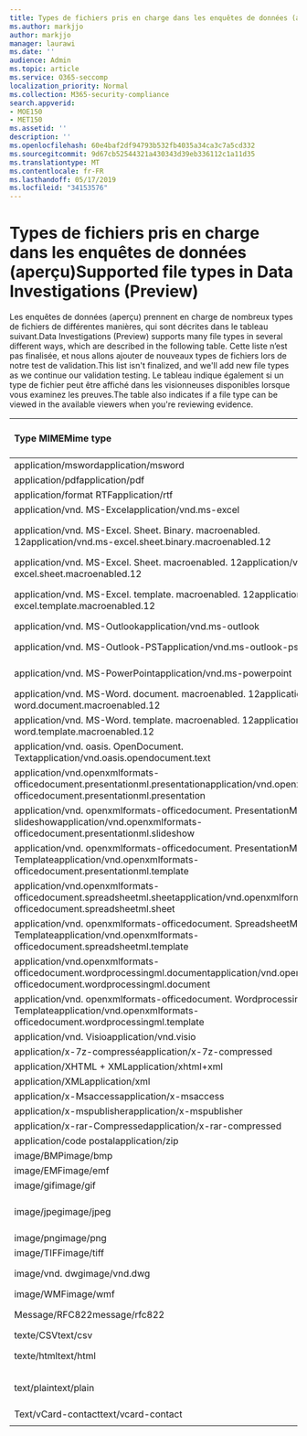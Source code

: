 ```yaml
---
title: Types de fichiers pris en charge dans les enquêtes de données (aperçu)
ms.author: markjjo
author: markjjo
manager: laurawi
ms.date: ''
audience: Admin
ms.topic: article
ms.service: O365-seccomp
localization_priority: Normal
ms.collection: M365-security-compliance
search.appverid:
- MOE150
- MET150
ms.assetid: ''
description: ''
ms.openlocfilehash: 60e4baf2df94793b532fb4035a34ca3c7a5cd332
ms.sourcegitcommit: 9d67cb52544321a430343d39eb336112c1a11d35
ms.translationtype: MT
ms.contentlocale: fr-FR
ms.lasthandoff: 05/17/2019
ms.locfileid: "34153576"
---
```

# <a name="supported-file-types-in-data-investigations-preview"></a><span data-ttu-id="8a2e8-102">Types de fichiers pris en charge dans les enquêtes de données (aperçu)</span><span class="sxs-lookup"><span data-stu-id="8a2e8-102">Supported file types in Data Investigations (Preview)</span></span>

<span data-ttu-id="8a2e8-103">Les enquêtes de données (aperçu) prennent en charge de nombreux types de fichiers de différentes manières, qui sont décrites dans le tableau suivant.</span><span class="sxs-lookup"><span data-stu-id="8a2e8-103">Data Investigations (Preview) supports many file types in several different ways, which are described in the following table.</span></span> <span data-ttu-id="8a2e8-104">Cette liste n’est pas finalisée, et nous allons ajouter de nouveaux types de fichiers lors de notre test de validation.</span><span class="sxs-lookup"><span data-stu-id="8a2e8-104">This list isn't finalized, and we'll add new file types as we continue our validation testing.</span></span> <span data-ttu-id="8a2e8-105">Le tableau indique également si un type de fichier peut être affiché dans les visionneuses disponibles lorsque vous examinez les preuves.</span><span class="sxs-lookup"><span data-stu-id="8a2e8-105">The table also indicates if a file type can be viewed in the available viewers when you're reviewing evidence.</span></span>

| <span data-ttu-id="8a2e8-106">Type MIME</span><span class="sxs-lookup"><span data-stu-id="8a2e8-106">Mime type</span></span> | <span data-ttu-id="8a2e8-107">Classe file</span><span class="sxs-lookup"><span data-stu-id="8a2e8-107">File class</span></span> | <span data-ttu-id="8a2e8-108">Visionneuse Native</span><span class="sxs-lookup"><span data-stu-id="8a2e8-108">Native viewer</span></span> | <span data-ttu-id="8a2e8-109">Visionneuse de texte</span><span class="sxs-lookup"><span data-stu-id="8a2e8-109">Text viewer</span></span> | <span data-ttu-id="8a2e8-110">Visionneuse d’annotations</span><span class="sxs-lookup"><span data-stu-id="8a2e8-110">Annotate viewer</span></span> | <span data-ttu-id="8a2e8-111">Extraction de conteneur</span><span class="sxs-lookup"><span data-stu-id="8a2e8-111">Container extraction</span></span> | <span data-ttu-id="8a2e8-112">Extensions</span><span class="sxs-lookup"><span data-stu-id="8a2e8-112">Extensions</span></span> |
| :- | :- | :- | :- | :- | :- | :- |
| <span data-ttu-id="8a2e8-113">application/msword</span><span class="sxs-lookup"><span data-stu-id="8a2e8-113">application/msword</span></span> | <span data-ttu-id="8a2e8-114">Document</span><span class="sxs-lookup"><span data-stu-id="8a2e8-114">Document</span></span> | <span data-ttu-id="8a2e8-115">Oui</span><span class="sxs-lookup"><span data-stu-id="8a2e8-115">Yes</span></span> | <span data-ttu-id="8a2e8-116">Oui</span><span class="sxs-lookup"><span data-stu-id="8a2e8-116">Yes</span></span> | <span data-ttu-id="8a2e8-117">Oui</span><span class="sxs-lookup"><span data-stu-id="8a2e8-117">Yes</span></span> | <span data-ttu-id="8a2e8-118">Non</span><span class="sxs-lookup"><span data-stu-id="8a2e8-118">No</span></span> | <span data-ttu-id="8a2e8-119">. doc;. dat</span><span class="sxs-lookup"><span data-stu-id="8a2e8-119">.doc; .dat</span></span> |
| <span data-ttu-id="8a2e8-120">application/pdf</span><span class="sxs-lookup"><span data-stu-id="8a2e8-120">application/pdf</span></span> | <span data-ttu-id="8a2e8-121">Document</span><span class="sxs-lookup"><span data-stu-id="8a2e8-121">Document</span></span> | <span data-ttu-id="8a2e8-122">Oui</span><span class="sxs-lookup"><span data-stu-id="8a2e8-122">Yes</span></span> | <span data-ttu-id="8a2e8-123">Oui</span><span class="sxs-lookup"><span data-stu-id="8a2e8-123">Yes</span></span> | <span data-ttu-id="8a2e8-124">Oui</span><span class="sxs-lookup"><span data-stu-id="8a2e8-124">Yes</span></span> | <span data-ttu-id="8a2e8-125">Non</span><span class="sxs-lookup"><span data-stu-id="8a2e8-125">No</span></span> | <span data-ttu-id="8a2e8-126">.pdf</span><span class="sxs-lookup"><span data-stu-id="8a2e8-126">.pdf</span></span> |
| <span data-ttu-id="8a2e8-127">application/format RTF</span><span class="sxs-lookup"><span data-stu-id="8a2e8-127">application/rtf</span></span> | <span data-ttu-id="8a2e8-128">Document</span><span class="sxs-lookup"><span data-stu-id="8a2e8-128">Document</span></span> | <span data-ttu-id="8a2e8-129">Oui</span><span class="sxs-lookup"><span data-stu-id="8a2e8-129">Yes</span></span> | <span data-ttu-id="8a2e8-130">Oui</span><span class="sxs-lookup"><span data-stu-id="8a2e8-130">Yes</span></span> | <span data-ttu-id="8a2e8-131">Oui</span><span class="sxs-lookup"><span data-stu-id="8a2e8-131">Yes</span></span> | <span data-ttu-id="8a2e8-132">Non</span><span class="sxs-lookup"><span data-stu-id="8a2e8-132">No</span></span> | <span data-ttu-id="8a2e8-133">. rtf;. équ</span><span class="sxs-lookup"><span data-stu-id="8a2e8-133">.rtf;.doc</span></span> |
| <span data-ttu-id="8a2e8-134">application/vnd. MS-Excel</span><span class="sxs-lookup"><span data-stu-id="8a2e8-134">application/vnd.ms-excel</span></span> | <span data-ttu-id="8a2e8-135">Document</span><span class="sxs-lookup"><span data-stu-id="8a2e8-135">Document</span></span> | <span data-ttu-id="8a2e8-136">Oui</span><span class="sxs-lookup"><span data-stu-id="8a2e8-136">Yes</span></span> | <span data-ttu-id="8a2e8-137">Oui</span><span class="sxs-lookup"><span data-stu-id="8a2e8-137">Yes</span></span> | <span data-ttu-id="8a2e8-138">Oui</span><span class="sxs-lookup"><span data-stu-id="8a2e8-138">Yes</span></span> | <span data-ttu-id="8a2e8-139">Non</span><span class="sxs-lookup"><span data-stu-id="8a2e8-139">No</span></span> | <span data-ttu-id="8a2e8-140">. xls;. dat</span><span class="sxs-lookup"><span data-stu-id="8a2e8-140">.xls; .dat</span></span> |
| <span data-ttu-id="8a2e8-141">application/vnd. MS-Excel. Sheet. Binary. macroenabled. 12</span><span class="sxs-lookup"><span data-stu-id="8a2e8-141">application/vnd.ms-excel.sheet.binary.macroenabled.12</span></span> | <span data-ttu-id="8a2e8-142">Productivité/format de document ouvert</span><span class="sxs-lookup"><span data-stu-id="8a2e8-142">Productivity / Open Document Format</span></span> | <span data-ttu-id="8a2e8-143">Oui</span><span class="sxs-lookup"><span data-stu-id="8a2e8-143">Yes</span></span> | <span data-ttu-id="8a2e8-144">Oui</span><span class="sxs-lookup"><span data-stu-id="8a2e8-144">Yes</span></span> | <span data-ttu-id="8a2e8-145">Non</span><span class="sxs-lookup"><span data-stu-id="8a2e8-145">No</span></span> | <span data-ttu-id="8a2e8-146">Non</span><span class="sxs-lookup"><span data-stu-id="8a2e8-146">No</span></span> | <span data-ttu-id="8a2e8-147">. xlsb</span><span class="sxs-lookup"><span data-stu-id="8a2e8-147">.xlsb</span></span> |
| <span data-ttu-id="8a2e8-148">application/vnd. MS-Excel. Sheet. macroenabled. 12</span><span class="sxs-lookup"><span data-stu-id="8a2e8-148">application/vnd.ms-excel.sheet.macroenabled.12</span></span> | <span data-ttu-id="8a2e8-149">Document</span><span class="sxs-lookup"><span data-stu-id="8a2e8-149">Document</span></span> | <span data-ttu-id="8a2e8-150">Oui</span><span class="sxs-lookup"><span data-stu-id="8a2e8-150">Yes</span></span> | <span data-ttu-id="8a2e8-151">Oui</span><span class="sxs-lookup"><span data-stu-id="8a2e8-151">Yes</span></span> | <span data-ttu-id="8a2e8-152">Oui</span><span class="sxs-lookup"><span data-stu-id="8a2e8-152">Yes</span></span> | <span data-ttu-id="8a2e8-153">Non</span><span class="sxs-lookup"><span data-stu-id="8a2e8-153">No</span></span> | <span data-ttu-id="8a2e8-154">. xlsm</span><span class="sxs-lookup"><span data-stu-id="8a2e8-154">.xlsm</span></span> |
| <span data-ttu-id="8a2e8-155">application/vnd. MS-Excel. template. macroenabled. 12</span><span class="sxs-lookup"><span data-stu-id="8a2e8-155">application/vnd.ms-excel.template.macroenabled.12</span></span> | <span data-ttu-id="8a2e8-156">Productivité/format de document ouvert</span><span class="sxs-lookup"><span data-stu-id="8a2e8-156">Productivity / Open Document Format</span></span> | <span data-ttu-id="8a2e8-157">Non</span><span class="sxs-lookup"><span data-stu-id="8a2e8-157">No</span></span> | <span data-ttu-id="8a2e8-158">Oui</span><span class="sxs-lookup"><span data-stu-id="8a2e8-158">Yes</span></span> | <span data-ttu-id="8a2e8-159">Non</span><span class="sxs-lookup"><span data-stu-id="8a2e8-159">No</span></span> | <span data-ttu-id="8a2e8-160">Non</span><span class="sxs-lookup"><span data-stu-id="8a2e8-160">No</span></span> | <span data-ttu-id="8a2e8-161">. xltm</span><span class="sxs-lookup"><span data-stu-id="8a2e8-161">.xltm</span></span> |
| <span data-ttu-id="8a2e8-162">application/vnd. MS-Outlook</span><span class="sxs-lookup"><span data-stu-id="8a2e8-162">application/vnd.ms-outlook</span></span> | <span data-ttu-id="8a2e8-163">Productivité</span><span class="sxs-lookup"><span data-stu-id="8a2e8-163">Productivity</span></span> | <span data-ttu-id="8a2e8-164">Non</span><span class="sxs-lookup"><span data-stu-id="8a2e8-164">No</span></span> | <span data-ttu-id="8a2e8-165">Non</span><span class="sxs-lookup"><span data-stu-id="8a2e8-165">No</span></span> | <span data-ttu-id="8a2e8-166">Non</span><span class="sxs-lookup"><span data-stu-id="8a2e8-166">No</span></span> | <span data-ttu-id="8a2e8-167">Non</span><span class="sxs-lookup"><span data-stu-id="8a2e8-167">No</span></span> | <span data-ttu-id="8a2e8-168">. MSG</span><span class="sxs-lookup"><span data-stu-id="8a2e8-168">.msg</span></span> |
| <span data-ttu-id="8a2e8-169">application/vnd. MS-Outlook-PST</span><span class="sxs-lookup"><span data-stu-id="8a2e8-169">application/vnd.ms-outlook-pst</span></span> | <span data-ttu-id="8a2e8-170">Productivité/collaboration</span><span class="sxs-lookup"><span data-stu-id="8a2e8-170">Productivity / Collaboration</span></span> | <span data-ttu-id="8a2e8-171">Non</span><span class="sxs-lookup"><span data-stu-id="8a2e8-171">No</span></span> | <span data-ttu-id="8a2e8-172">Non</span><span class="sxs-lookup"><span data-stu-id="8a2e8-172">No</span></span> | <span data-ttu-id="8a2e8-173">Non</span><span class="sxs-lookup"><span data-stu-id="8a2e8-173">No</span></span> | <span data-ttu-id="8a2e8-174">Oui</span><span class="sxs-lookup"><span data-stu-id="8a2e8-174">Yes</span></span> | <span data-ttu-id="8a2e8-175">. pst</span><span class="sxs-lookup"><span data-stu-id="8a2e8-175">.pst</span></span> |
| <span data-ttu-id="8a2e8-176">application/vnd. MS-PowerPoint</span><span class="sxs-lookup"><span data-stu-id="8a2e8-176">application/vnd.ms-powerpoint</span></span> | <span data-ttu-id="8a2e8-177">Document</span><span class="sxs-lookup"><span data-stu-id="8a2e8-177">Document</span></span> | <span data-ttu-id="8a2e8-178">Oui</span><span class="sxs-lookup"><span data-stu-id="8a2e8-178">Yes</span></span> | <span data-ttu-id="8a2e8-179">Oui</span><span class="sxs-lookup"><span data-stu-id="8a2e8-179">Yes</span></span> | <span data-ttu-id="8a2e8-180">Oui</span><span class="sxs-lookup"><span data-stu-id="8a2e8-180">Yes</span></span> | <span data-ttu-id="8a2e8-181">Non</span><span class="sxs-lookup"><span data-stu-id="8a2e8-181">No</span></span> | <span data-ttu-id="8a2e8-182">. ppt;. pps;. cafetière</span><span class="sxs-lookup"><span data-stu-id="8a2e8-182">.ppt; .pps;.pot</span></span> |
| <span data-ttu-id="8a2e8-183">application/vnd. MS-Word. document. macroenabled. 12</span><span class="sxs-lookup"><span data-stu-id="8a2e8-183">application/vnd.ms-word.document.macroenabled.12</span></span> | <span data-ttu-id="8a2e8-184">Document</span><span class="sxs-lookup"><span data-stu-id="8a2e8-184">Document</span></span> | <span data-ttu-id="8a2e8-185">Oui</span><span class="sxs-lookup"><span data-stu-id="8a2e8-185">Yes</span></span> | <span data-ttu-id="8a2e8-186">Oui</span><span class="sxs-lookup"><span data-stu-id="8a2e8-186">Yes</span></span> | <span data-ttu-id="8a2e8-187">Oui</span><span class="sxs-lookup"><span data-stu-id="8a2e8-187">Yes</span></span> | <span data-ttu-id="8a2e8-188">Non</span><span class="sxs-lookup"><span data-stu-id="8a2e8-188">No</span></span> | <span data-ttu-id="8a2e8-189">.docm</span><span class="sxs-lookup"><span data-stu-id="8a2e8-189">.docm</span></span> |
| <span data-ttu-id="8a2e8-190">application/vnd. MS-Word. template. macroenabled. 12</span><span class="sxs-lookup"><span data-stu-id="8a2e8-190">application/vnd.ms-word.template.macroenabled.12</span></span> | <span data-ttu-id="8a2e8-191">Document</span><span class="sxs-lookup"><span data-stu-id="8a2e8-191">Document</span></span> | <span data-ttu-id="8a2e8-192">Oui</span><span class="sxs-lookup"><span data-stu-id="8a2e8-192">Yes</span></span> | <span data-ttu-id="8a2e8-193">Oui</span><span class="sxs-lookup"><span data-stu-id="8a2e8-193">Yes</span></span> | <span data-ttu-id="8a2e8-194">Oui</span><span class="sxs-lookup"><span data-stu-id="8a2e8-194">Yes</span></span> | <span data-ttu-id="8a2e8-195">Non</span><span class="sxs-lookup"><span data-stu-id="8a2e8-195">No</span></span> | <span data-ttu-id="8a2e8-196">. dotm</span><span class="sxs-lookup"><span data-stu-id="8a2e8-196">.dotm</span></span> |
| <span data-ttu-id="8a2e8-197">application/vnd. oasis. OpenDocument. Text</span><span class="sxs-lookup"><span data-stu-id="8a2e8-197">application/vnd.oasis.opendocument.text</span></span> | <span data-ttu-id="8a2e8-198">Document</span><span class="sxs-lookup"><span data-stu-id="8a2e8-198">Document</span></span> | <span data-ttu-id="8a2e8-199">Oui</span><span class="sxs-lookup"><span data-stu-id="8a2e8-199">Yes</span></span> | <span data-ttu-id="8a2e8-200">Oui</span><span class="sxs-lookup"><span data-stu-id="8a2e8-200">Yes</span></span> | <span data-ttu-id="8a2e8-201">Oui</span><span class="sxs-lookup"><span data-stu-id="8a2e8-201">Yes</span></span> | <span data-ttu-id="8a2e8-202">Non</span><span class="sxs-lookup"><span data-stu-id="8a2e8-202">No</span></span> | <span data-ttu-id="8a2e8-203">ODT</span><span class="sxs-lookup"><span data-stu-id="8a2e8-203">.odt;</span></span>  |
| <span data-ttu-id="8a2e8-204">application/vnd.openxmlformats-officedocument.presentationml.presentation</span><span class="sxs-lookup"><span data-stu-id="8a2e8-204">application/vnd.openxmlformats-officedocument.presentationml.presentation</span></span> | <span data-ttu-id="8a2e8-205">Document</span><span class="sxs-lookup"><span data-stu-id="8a2e8-205">Document</span></span> | <span data-ttu-id="8a2e8-206">Oui</span><span class="sxs-lookup"><span data-stu-id="8a2e8-206">Yes</span></span> | <span data-ttu-id="8a2e8-207">Oui</span><span class="sxs-lookup"><span data-stu-id="8a2e8-207">Yes</span></span> | <span data-ttu-id="8a2e8-208">Oui</span><span class="sxs-lookup"><span data-stu-id="8a2e8-208">Yes</span></span> | <span data-ttu-id="8a2e8-209">Non</span><span class="sxs-lookup"><span data-stu-id="8a2e8-209">No</span></span> | <span data-ttu-id="8a2e8-210">.pptx</span><span class="sxs-lookup"><span data-stu-id="8a2e8-210">.pptx</span></span> |
| <span data-ttu-id="8a2e8-211">application/vnd. openxmlformats-officedocument. PresentationML. slideshow</span><span class="sxs-lookup"><span data-stu-id="8a2e8-211">application/vnd.openxmlformats-officedocument.presentationml.slideshow</span></span> | <span data-ttu-id="8a2e8-212">Productivité/format de document ouvert</span><span class="sxs-lookup"><span data-stu-id="8a2e8-212">Productivity / Open Document Format</span></span> | <span data-ttu-id="8a2e8-213">Oui</span><span class="sxs-lookup"><span data-stu-id="8a2e8-213">Yes</span></span> | <span data-ttu-id="8a2e8-214">Oui</span><span class="sxs-lookup"><span data-stu-id="8a2e8-214">Yes</span></span> | <span data-ttu-id="8a2e8-215">Oui</span><span class="sxs-lookup"><span data-stu-id="8a2e8-215">Yes</span></span> | <span data-ttu-id="8a2e8-216">Non</span><span class="sxs-lookup"><span data-stu-id="8a2e8-216">No</span></span> | <span data-ttu-id="8a2e8-217">. ppsx</span><span class="sxs-lookup"><span data-stu-id="8a2e8-217">.ppsx</span></span> |
| <span data-ttu-id="8a2e8-218">application/vnd. openxmlformats-officedocument. PresentationML. Template</span><span class="sxs-lookup"><span data-stu-id="8a2e8-218">application/vnd.openxmlformats-officedocument.presentationml.template</span></span> | <span data-ttu-id="8a2e8-219">Document</span><span class="sxs-lookup"><span data-stu-id="8a2e8-219">Document</span></span> | <span data-ttu-id="8a2e8-220">Oui</span><span class="sxs-lookup"><span data-stu-id="8a2e8-220">Yes</span></span> | <span data-ttu-id="8a2e8-221">Oui</span><span class="sxs-lookup"><span data-stu-id="8a2e8-221">Yes</span></span> | <span data-ttu-id="8a2e8-222">Oui</span><span class="sxs-lookup"><span data-stu-id="8a2e8-222">Yes</span></span> | <span data-ttu-id="8a2e8-223">Non</span><span class="sxs-lookup"><span data-stu-id="8a2e8-223">No</span></span> | <span data-ttu-id="8a2e8-224">. potx</span><span class="sxs-lookup"><span data-stu-id="8a2e8-224">.potx</span></span> |
| <span data-ttu-id="8a2e8-225">application/vnd.openxmlformats-officedocument.spreadsheetml.sheet</span><span class="sxs-lookup"><span data-stu-id="8a2e8-225">application/vnd.openxmlformats-officedocument.spreadsheetml.sheet</span></span> | <span data-ttu-id="8a2e8-226">Document</span><span class="sxs-lookup"><span data-stu-id="8a2e8-226">Document</span></span> | <span data-ttu-id="8a2e8-227">Oui</span><span class="sxs-lookup"><span data-stu-id="8a2e8-227">Yes</span></span> | <span data-ttu-id="8a2e8-228">Oui</span><span class="sxs-lookup"><span data-stu-id="8a2e8-228">Yes</span></span> | <span data-ttu-id="8a2e8-229">Oui</span><span class="sxs-lookup"><span data-stu-id="8a2e8-229">Yes</span></span> | <span data-ttu-id="8a2e8-230">Non</span><span class="sxs-lookup"><span data-stu-id="8a2e8-230">No</span></span> | <span data-ttu-id="8a2e8-231">. xlsx</span><span class="sxs-lookup"><span data-stu-id="8a2e8-231">.xlsx</span></span> |
| <span data-ttu-id="8a2e8-232">application/vnd. openxmlformats-officedocument. SpreadsheetML. Template</span><span class="sxs-lookup"><span data-stu-id="8a2e8-232">application/vnd.openxmlformats-officedocument.spreadsheetml.template</span></span> | <span data-ttu-id="8a2e8-233">Document</span><span class="sxs-lookup"><span data-stu-id="8a2e8-233">Document</span></span> | <span data-ttu-id="8a2e8-234">Oui</span><span class="sxs-lookup"><span data-stu-id="8a2e8-234">Yes</span></span> | <span data-ttu-id="8a2e8-235">Oui</span><span class="sxs-lookup"><span data-stu-id="8a2e8-235">Yes</span></span> | <span data-ttu-id="8a2e8-236">Oui</span><span class="sxs-lookup"><span data-stu-id="8a2e8-236">Yes</span></span> | <span data-ttu-id="8a2e8-237">Non</span><span class="sxs-lookup"><span data-stu-id="8a2e8-237">No</span></span> | <span data-ttu-id="8a2e8-238">. xltx</span><span class="sxs-lookup"><span data-stu-id="8a2e8-238">.xltx</span></span> |
| <span data-ttu-id="8a2e8-239">application/vnd.openxmlformats-officedocument.wordprocessingml.document</span><span class="sxs-lookup"><span data-stu-id="8a2e8-239">application/vnd.openxmlformats-officedocument.wordprocessingml.document</span></span> | <span data-ttu-id="8a2e8-240">Document</span><span class="sxs-lookup"><span data-stu-id="8a2e8-240">Document</span></span> | <span data-ttu-id="8a2e8-241">Oui</span><span class="sxs-lookup"><span data-stu-id="8a2e8-241">Yes</span></span> | <span data-ttu-id="8a2e8-242">Oui</span><span class="sxs-lookup"><span data-stu-id="8a2e8-242">Yes</span></span> | <span data-ttu-id="8a2e8-243">Oui</span><span class="sxs-lookup"><span data-stu-id="8a2e8-243">Yes</span></span> | <span data-ttu-id="8a2e8-244">Non</span><span class="sxs-lookup"><span data-stu-id="8a2e8-244">No</span></span> | <span data-ttu-id="8a2e8-245">. docx</span><span class="sxs-lookup"><span data-stu-id="8a2e8-245">.docx</span></span> |
| <span data-ttu-id="8a2e8-246">application/vnd. openxmlformats-officedocument. WordprocessingML. Template</span><span class="sxs-lookup"><span data-stu-id="8a2e8-246">application/vnd.openxmlformats-officedocument.wordprocessingml.template</span></span> | <span data-ttu-id="8a2e8-247">Document</span><span class="sxs-lookup"><span data-stu-id="8a2e8-247">Document</span></span> | <span data-ttu-id="8a2e8-248">Oui</span><span class="sxs-lookup"><span data-stu-id="8a2e8-248">Yes</span></span> | <span data-ttu-id="8a2e8-249">Oui</span><span class="sxs-lookup"><span data-stu-id="8a2e8-249">Yes</span></span> | <span data-ttu-id="8a2e8-250">Oui</span><span class="sxs-lookup"><span data-stu-id="8a2e8-250">Yes</span></span> | <span data-ttu-id="8a2e8-251">Non</span><span class="sxs-lookup"><span data-stu-id="8a2e8-251">No</span></span> | <span data-ttu-id="8a2e8-252">. dotx</span><span class="sxs-lookup"><span data-stu-id="8a2e8-252">.dotx</span></span> |
| <span data-ttu-id="8a2e8-253">application/vnd. Visio</span><span class="sxs-lookup"><span data-stu-id="8a2e8-253">application/vnd.visio</span></span> | <span data-ttu-id="8a2e8-254">Document</span><span class="sxs-lookup"><span data-stu-id="8a2e8-254">Document</span></span> | <span data-ttu-id="8a2e8-255">Oui</span><span class="sxs-lookup"><span data-stu-id="8a2e8-255">Yes</span></span> | <span data-ttu-id="8a2e8-256">Oui</span><span class="sxs-lookup"><span data-stu-id="8a2e8-256">Yes</span></span> | <span data-ttu-id="8a2e8-257">Oui</span><span class="sxs-lookup"><span data-stu-id="8a2e8-257">Yes</span></span> | <span data-ttu-id="8a2e8-258">Non</span><span class="sxs-lookup"><span data-stu-id="8a2e8-258">No</span></span> | <span data-ttu-id="8a2e8-259">. VSD</span><span class="sxs-lookup"><span data-stu-id="8a2e8-259">.vsd</span></span> |
| <span data-ttu-id="8a2e8-260">application/x-7z-compressé</span><span class="sxs-lookup"><span data-stu-id="8a2e8-260">application/x-7z-compressed</span></span> | <span data-ttu-id="8a2e8-261">Archive/conteneur</span><span class="sxs-lookup"><span data-stu-id="8a2e8-261">Archive / Container</span></span> | <span data-ttu-id="8a2e8-262">Non</span><span class="sxs-lookup"><span data-stu-id="8a2e8-262">No</span></span> | <span data-ttu-id="8a2e8-263">Non</span><span class="sxs-lookup"><span data-stu-id="8a2e8-263">No</span></span> | <span data-ttu-id="8a2e8-264">Non</span><span class="sxs-lookup"><span data-stu-id="8a2e8-264">No</span></span> | <span data-ttu-id="8a2e8-265">Oui</span><span class="sxs-lookup"><span data-stu-id="8a2e8-265">Yes</span></span> | <span data-ttu-id="8a2e8-266">.7z</span><span class="sxs-lookup"><span data-stu-id="8a2e8-266">.7z</span></span> |
| <span data-ttu-id="8a2e8-267">application/XHTML + XML</span><span class="sxs-lookup"><span data-stu-id="8a2e8-267">application/xhtml+xml</span></span> | <span data-ttu-id="8a2e8-268">Document</span><span class="sxs-lookup"><span data-stu-id="8a2e8-268">Document</span></span> | <span data-ttu-id="8a2e8-269">Oui</span><span class="sxs-lookup"><span data-stu-id="8a2e8-269">Yes</span></span> | <span data-ttu-id="8a2e8-270">Oui</span><span class="sxs-lookup"><span data-stu-id="8a2e8-270">Yes</span></span> | <span data-ttu-id="8a2e8-271">Oui</span><span class="sxs-lookup"><span data-stu-id="8a2e8-271">Yes</span></span> | <span data-ttu-id="8a2e8-272">Non</span><span class="sxs-lookup"><span data-stu-id="8a2e8-272">No</span></span> | <span data-ttu-id="8a2e8-273">. XHTML</span><span class="sxs-lookup"><span data-stu-id="8a2e8-273">.xhtml</span></span> |
| <span data-ttu-id="8a2e8-274">application/XML</span><span class="sxs-lookup"><span data-stu-id="8a2e8-274">application/xml</span></span> | <span data-ttu-id="8a2e8-275">Document</span><span class="sxs-lookup"><span data-stu-id="8a2e8-275">Document</span></span> | <span data-ttu-id="8a2e8-276">Oui</span><span class="sxs-lookup"><span data-stu-id="8a2e8-276">Yes</span></span> | <span data-ttu-id="8a2e8-277">Oui</span><span class="sxs-lookup"><span data-stu-id="8a2e8-277">Yes</span></span> | <span data-ttu-id="8a2e8-278">Oui</span><span class="sxs-lookup"><span data-stu-id="8a2e8-278">Yes</span></span> | <span data-ttu-id="8a2e8-279">Non</span><span class="sxs-lookup"><span data-stu-id="8a2e8-279">No</span></span> | <span data-ttu-id="8a2e8-280">. Xml</span><span class="sxs-lookup"><span data-stu-id="8a2e8-280">.xml</span></span> |
| <span data-ttu-id="8a2e8-281">application/x-Msaccess</span><span class="sxs-lookup"><span data-stu-id="8a2e8-281">application/x-msaccess</span></span> | <span data-ttu-id="8a2e8-282">Document</span><span class="sxs-lookup"><span data-stu-id="8a2e8-282">Document</span></span> | <span data-ttu-id="8a2e8-283">Oui</span><span class="sxs-lookup"><span data-stu-id="8a2e8-283">Yes</span></span> | <span data-ttu-id="8a2e8-284">Oui</span><span class="sxs-lookup"><span data-stu-id="8a2e8-284">Yes</span></span> | <span data-ttu-id="8a2e8-285">Oui</span><span class="sxs-lookup"><span data-stu-id="8a2e8-285">Yes</span></span> | <span data-ttu-id="8a2e8-286">Non</span><span class="sxs-lookup"><span data-stu-id="8a2e8-286">No</span></span> | <span data-ttu-id="8a2e8-287">. mdb</span><span class="sxs-lookup"><span data-stu-id="8a2e8-287">.mdb</span></span> |
| <span data-ttu-id="8a2e8-288">application/x-mspublisher</span><span class="sxs-lookup"><span data-stu-id="8a2e8-288">application/x-mspublisher</span></span> | <span data-ttu-id="8a2e8-289">Document</span><span class="sxs-lookup"><span data-stu-id="8a2e8-289">Document</span></span> | <span data-ttu-id="8a2e8-290">Oui</span><span class="sxs-lookup"><span data-stu-id="8a2e8-290">Yes</span></span> | <span data-ttu-id="8a2e8-291">Oui</span><span class="sxs-lookup"><span data-stu-id="8a2e8-291">Yes</span></span> | <span data-ttu-id="8a2e8-292">Oui</span><span class="sxs-lookup"><span data-stu-id="8a2e8-292">Yes</span></span> | <span data-ttu-id="8a2e8-293">Non</span><span class="sxs-lookup"><span data-stu-id="8a2e8-293">No</span></span> | <span data-ttu-id="8a2e8-294">. pub</span><span class="sxs-lookup"><span data-stu-id="8a2e8-294">.pub</span></span> |
| <span data-ttu-id="8a2e8-295">application/x-rar-Compressed</span><span class="sxs-lookup"><span data-stu-id="8a2e8-295">application/x-rar-compressed</span></span> | <span data-ttu-id="8a2e8-296">Archive/conteneur</span><span class="sxs-lookup"><span data-stu-id="8a2e8-296">Archive / Container</span></span> | <span data-ttu-id="8a2e8-297">Non</span><span class="sxs-lookup"><span data-stu-id="8a2e8-297">No</span></span> | <span data-ttu-id="8a2e8-298">Non</span><span class="sxs-lookup"><span data-stu-id="8a2e8-298">No</span></span> | <span data-ttu-id="8a2e8-299">Non</span><span class="sxs-lookup"><span data-stu-id="8a2e8-299">No</span></span> | <span data-ttu-id="8a2e8-300">Oui</span><span class="sxs-lookup"><span data-stu-id="8a2e8-300">Yes</span></span> | <span data-ttu-id="8a2e8-301">. rar</span><span class="sxs-lookup"><span data-stu-id="8a2e8-301">.rar</span></span> |
| <span data-ttu-id="8a2e8-302">application/code postal</span><span class="sxs-lookup"><span data-stu-id="8a2e8-302">application/zip</span></span> | <span data-ttu-id="8a2e8-303">Archive/conteneur</span><span class="sxs-lookup"><span data-stu-id="8a2e8-303">Archive / Container</span></span> | <span data-ttu-id="8a2e8-304">Non</span><span class="sxs-lookup"><span data-stu-id="8a2e8-304">No</span></span> | <span data-ttu-id="8a2e8-305">Non</span><span class="sxs-lookup"><span data-stu-id="8a2e8-305">No</span></span> | <span data-ttu-id="8a2e8-306">Non</span><span class="sxs-lookup"><span data-stu-id="8a2e8-306">No</span></span> | <span data-ttu-id="8a2e8-307">Oui</span><span class="sxs-lookup"><span data-stu-id="8a2e8-307">Yes</span></span> | <span data-ttu-id="8a2e8-308">. zip</span><span class="sxs-lookup"><span data-stu-id="8a2e8-308">.zip</span></span> |
| <span data-ttu-id="8a2e8-309">image/BMP</span><span class="sxs-lookup"><span data-stu-id="8a2e8-309">image/bmp</span></span> | <span data-ttu-id="8a2e8-310">Image</span><span class="sxs-lookup"><span data-stu-id="8a2e8-310">Image</span></span> | <span data-ttu-id="8a2e8-311">Oui</span><span class="sxs-lookup"><span data-stu-id="8a2e8-311">Yes</span></span> | <span data-ttu-id="8a2e8-312">Oui</span><span class="sxs-lookup"><span data-stu-id="8a2e8-312">Yes</span></span> | <span data-ttu-id="8a2e8-313">Oui</span><span class="sxs-lookup"><span data-stu-id="8a2e8-313">Yes</span></span> | <span data-ttu-id="8a2e8-314">Non</span><span class="sxs-lookup"><span data-stu-id="8a2e8-314">No</span></span> | <span data-ttu-id="8a2e8-315">.bmp</span><span class="sxs-lookup"><span data-stu-id="8a2e8-315">.bmp</span></span> |
| <span data-ttu-id="8a2e8-316">image/EMF</span><span class="sxs-lookup"><span data-stu-id="8a2e8-316">image/emf</span></span> | <span data-ttu-id="8a2e8-317">Image</span><span class="sxs-lookup"><span data-stu-id="8a2e8-317">Image</span></span> | <span data-ttu-id="8a2e8-318">Oui</span><span class="sxs-lookup"><span data-stu-id="8a2e8-318">Yes</span></span> | <span data-ttu-id="8a2e8-319">Oui</span><span class="sxs-lookup"><span data-stu-id="8a2e8-319">Yes</span></span> | <span data-ttu-id="8a2e8-320">Oui</span><span class="sxs-lookup"><span data-stu-id="8a2e8-320">Yes</span></span> | <span data-ttu-id="8a2e8-321">Non</span><span class="sxs-lookup"><span data-stu-id="8a2e8-321">No</span></span> | <span data-ttu-id="8a2e8-322">. EMF</span><span class="sxs-lookup"><span data-stu-id="8a2e8-322">.emf</span></span> |
| <span data-ttu-id="8a2e8-323">image/gif</span><span class="sxs-lookup"><span data-stu-id="8a2e8-323">image/gif</span></span> | <span data-ttu-id="8a2e8-324">Document</span><span class="sxs-lookup"><span data-stu-id="8a2e8-324">Document</span></span> | <span data-ttu-id="8a2e8-325">Oui</span><span class="sxs-lookup"><span data-stu-id="8a2e8-325">Yes</span></span> | <span data-ttu-id="8a2e8-326">Oui</span><span class="sxs-lookup"><span data-stu-id="8a2e8-326">Yes</span></span> | <span data-ttu-id="8a2e8-327">Oui</span><span class="sxs-lookup"><span data-stu-id="8a2e8-327">Yes</span></span> | <span data-ttu-id="8a2e8-328">Non</span><span class="sxs-lookup"><span data-stu-id="8a2e8-328">No</span></span> | <span data-ttu-id="8a2e8-329">.gif</span><span class="sxs-lookup"><span data-stu-id="8a2e8-329">.gif</span></span> |
| <span data-ttu-id="8a2e8-330">image/jpeg</span><span class="sxs-lookup"><span data-stu-id="8a2e8-330">image/jpeg</span></span> | <span data-ttu-id="8a2e8-331">Image</span><span class="sxs-lookup"><span data-stu-id="8a2e8-331">Image</span></span> | <span data-ttu-id="8a2e8-332">Oui</span><span class="sxs-lookup"><span data-stu-id="8a2e8-332">Yes</span></span> | <span data-ttu-id="8a2e8-333">Oui</span><span class="sxs-lookup"><span data-stu-id="8a2e8-333">Yes</span></span> | <span data-ttu-id="8a2e8-334">Oui</span><span class="sxs-lookup"><span data-stu-id="8a2e8-334">Yes</span></span> | <span data-ttu-id="8a2e8-335">Non</span><span class="sxs-lookup"><span data-stu-id="8a2e8-335">No</span></span> | <span data-ttu-id="8a2e8-336">. jpg;. jpeg;. dat;. jpgt</span><span class="sxs-lookup"><span data-stu-id="8a2e8-336">.jpg; .jpeg; .dat;.jpgt</span></span> |
| <span data-ttu-id="8a2e8-337">image/png</span><span class="sxs-lookup"><span data-stu-id="8a2e8-337">image/png</span></span> | <span data-ttu-id="8a2e8-338">Image</span><span class="sxs-lookup"><span data-stu-id="8a2e8-338">Image</span></span> | <span data-ttu-id="8a2e8-339">Oui</span><span class="sxs-lookup"><span data-stu-id="8a2e8-339">Yes</span></span> | <span data-ttu-id="8a2e8-340">Oui</span><span class="sxs-lookup"><span data-stu-id="8a2e8-340">Yes</span></span> | <span data-ttu-id="8a2e8-341">Oui</span><span class="sxs-lookup"><span data-stu-id="8a2e8-341">Yes</span></span> | <span data-ttu-id="8a2e8-342">Non</span><span class="sxs-lookup"><span data-stu-id="8a2e8-342">No</span></span> | <span data-ttu-id="8a2e8-343">.png</span><span class="sxs-lookup"><span data-stu-id="8a2e8-343">.png</span></span> |
| <span data-ttu-id="8a2e8-344">image/TIFF</span><span class="sxs-lookup"><span data-stu-id="8a2e8-344">image/tiff</span></span> | <span data-ttu-id="8a2e8-345">Image</span><span class="sxs-lookup"><span data-stu-id="8a2e8-345">Image</span></span> | <span data-ttu-id="8a2e8-346">Oui</span><span class="sxs-lookup"><span data-stu-id="8a2e8-346">Yes</span></span> | <span data-ttu-id="8a2e8-347">Oui</span><span class="sxs-lookup"><span data-stu-id="8a2e8-347">Yes</span></span> | <span data-ttu-id="8a2e8-348">Oui</span><span class="sxs-lookup"><span data-stu-id="8a2e8-348">Yes</span></span> | <span data-ttu-id="8a2e8-349">Non</span><span class="sxs-lookup"><span data-stu-id="8a2e8-349">No</span></span> | <span data-ttu-id="8a2e8-350">. TIF</span><span class="sxs-lookup"><span data-stu-id="8a2e8-350">.tif</span></span> |
| <span data-ttu-id="8a2e8-351">image/vnd. dwg</span><span class="sxs-lookup"><span data-stu-id="8a2e8-351">image/vnd.dwg</span></span> | <span data-ttu-id="8a2e8-352">Document</span><span class="sxs-lookup"><span data-stu-id="8a2e8-352">Document</span></span> | <span data-ttu-id="8a2e8-353">Oui</span><span class="sxs-lookup"><span data-stu-id="8a2e8-353">Yes</span></span> | <span data-ttu-id="8a2e8-354">Oui</span><span class="sxs-lookup"><span data-stu-id="8a2e8-354">Yes</span></span> | <span data-ttu-id="8a2e8-355">Oui</span><span class="sxs-lookup"><span data-stu-id="8a2e8-355">Yes</span></span> | <span data-ttu-id="8a2e8-356">Non</span><span class="sxs-lookup"><span data-stu-id="8a2e8-356">No</span></span> | <span data-ttu-id="8a2e8-357">. dwg;. format</span><span class="sxs-lookup"><span data-stu-id="8a2e8-357">.dwg;.dxf;</span></span> |
| <span data-ttu-id="8a2e8-358">image/WMF</span><span class="sxs-lookup"><span data-stu-id="8a2e8-358">image/wmf</span></span> | <span data-ttu-id="8a2e8-359">Document</span><span class="sxs-lookup"><span data-stu-id="8a2e8-359">Document</span></span> | <span data-ttu-id="8a2e8-360">Oui</span><span class="sxs-lookup"><span data-stu-id="8a2e8-360">Yes</span></span> | <span data-ttu-id="8a2e8-361">Oui</span><span class="sxs-lookup"><span data-stu-id="8a2e8-361">Yes</span></span> | <span data-ttu-id="8a2e8-362">Oui</span><span class="sxs-lookup"><span data-stu-id="8a2e8-362">Yes</span></span> | <span data-ttu-id="8a2e8-363">Non</span><span class="sxs-lookup"><span data-stu-id="8a2e8-363">No</span></span> | <span data-ttu-id="8a2e8-364">. wmf</span><span class="sxs-lookup"><span data-stu-id="8a2e8-364">.wmf</span></span> |
| <span data-ttu-id="8a2e8-365">Message/RFC822</span><span class="sxs-lookup"><span data-stu-id="8a2e8-365">message/rfc822</span></span> | <span data-ttu-id="8a2e8-366">Productivité/collaboration</span><span class="sxs-lookup"><span data-stu-id="8a2e8-366">Productivity / Collaboration</span></span> | <span data-ttu-id="8a2e8-367">Non</span><span class="sxs-lookup"><span data-stu-id="8a2e8-367">No</span></span> | <span data-ttu-id="8a2e8-368">Non</span><span class="sxs-lookup"><span data-stu-id="8a2e8-368">No</span></span> | <span data-ttu-id="8a2e8-369">Non</span><span class="sxs-lookup"><span data-stu-id="8a2e8-369">No</span></span> | <span data-ttu-id="8a2e8-370">Non</span><span class="sxs-lookup"><span data-stu-id="8a2e8-370">No</span></span> | <span data-ttu-id="8a2e8-371">. eml</span><span class="sxs-lookup"><span data-stu-id="8a2e8-371">.eml</span></span> |
| <span data-ttu-id="8a2e8-372">texte/CSV</span><span class="sxs-lookup"><span data-stu-id="8a2e8-372">text/csv</span></span> | <span data-ttu-id="8a2e8-373">Document</span><span class="sxs-lookup"><span data-stu-id="8a2e8-373">Document</span></span> | <span data-ttu-id="8a2e8-374">Oui</span><span class="sxs-lookup"><span data-stu-id="8a2e8-374">Yes</span></span> | <span data-ttu-id="8a2e8-375">Oui</span><span class="sxs-lookup"><span data-stu-id="8a2e8-375">Yes</span></span> | <span data-ttu-id="8a2e8-376">Oui</span><span class="sxs-lookup"><span data-stu-id="8a2e8-376">Yes</span></span> | <span data-ttu-id="8a2e8-377">Non</span><span class="sxs-lookup"><span data-stu-id="8a2e8-377">No</span></span> | <span data-ttu-id="8a2e8-378">. csv</span><span class="sxs-lookup"><span data-stu-id="8a2e8-378">.csv</span></span> |
| <span data-ttu-id="8a2e8-379">texte/html</span><span class="sxs-lookup"><span data-stu-id="8a2e8-379">text/html</span></span> | <span data-ttu-id="8a2e8-380">Document</span><span class="sxs-lookup"><span data-stu-id="8a2e8-380">Document</span></span> | <span data-ttu-id="8a2e8-381">Oui</span><span class="sxs-lookup"><span data-stu-id="8a2e8-381">Yes</span></span> | <span data-ttu-id="8a2e8-382">Oui</span><span class="sxs-lookup"><span data-stu-id="8a2e8-382">Yes</span></span> | <span data-ttu-id="8a2e8-383">Oui</span><span class="sxs-lookup"><span data-stu-id="8a2e8-383">Yes</span></span> | <span data-ttu-id="8a2e8-384">Non</span><span class="sxs-lookup"><span data-stu-id="8a2e8-384">No</span></span> | <span data-ttu-id="8a2e8-385">. html;. shtml;. htm</span><span class="sxs-lookup"><span data-stu-id="8a2e8-385">.html;.shtml; .htm</span></span> |
| <span data-ttu-id="8a2e8-386">text/plain</span><span class="sxs-lookup"><span data-stu-id="8a2e8-386">text/plain</span></span> | <span data-ttu-id="8a2e8-387">Document</span><span class="sxs-lookup"><span data-stu-id="8a2e8-387">Document</span></span> | <span data-ttu-id="8a2e8-388">Oui</span><span class="sxs-lookup"><span data-stu-id="8a2e8-388">Yes</span></span> | <span data-ttu-id="8a2e8-389">Oui</span><span class="sxs-lookup"><span data-stu-id="8a2e8-389">Yes</span></span> | <span data-ttu-id="8a2e8-390">Oui</span><span class="sxs-lookup"><span data-stu-id="8a2e8-390">Yes</span></span> | <span data-ttu-id="8a2e8-391">Non</span><span class="sxs-lookup"><span data-stu-id="8a2e8-391">No</span></span> | <span data-ttu-id="8a2e8-392">. txt;. css;. con;. pl;. csv;. dat</span><span class="sxs-lookup"><span data-stu-id="8a2e8-392">.txt; .css;.con; .pl; .csv; .dat</span></span> |
| <span data-ttu-id="8a2e8-393">Text/vCard-contact</span><span class="sxs-lookup"><span data-stu-id="8a2e8-393">text/vcard-contact</span></span> | <span data-ttu-id="8a2e8-394">Document</span><span class="sxs-lookup"><span data-stu-id="8a2e8-394">Document</span></span> | <span data-ttu-id="8a2e8-395">Oui</span><span class="sxs-lookup"><span data-stu-id="8a2e8-395">Yes</span></span> | <span data-ttu-id="8a2e8-396">Oui</span><span class="sxs-lookup"><span data-stu-id="8a2e8-396">Yes</span></span> | <span data-ttu-id="8a2e8-397">Oui</span><span class="sxs-lookup"><span data-stu-id="8a2e8-397">Yes</span></span> | <span data-ttu-id="8a2e8-398">Non</span><span class="sxs-lookup"><span data-stu-id="8a2e8-398">No</span></span> | <span data-ttu-id="8a2e8-399">. vcf</span><span class="sxs-lookup"><span data-stu-id="8a2e8-399">.vcf</span></span> |
||||||||
